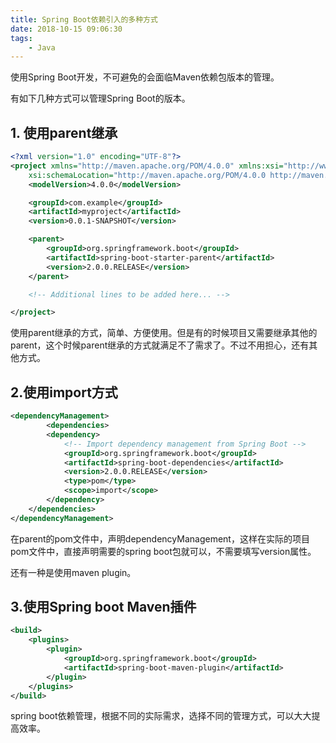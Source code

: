 ```yaml
---
title: Spring Boot依赖引入的多种方式
date: 2018-10-15 09:06:30
tags: 
    - Java
---
```


使用Spring Boot开发，不可避免的会面临Maven依赖包版本的管理。

有如下几种方式可以管理Spring Boot的版本。

## 1. 使用parent继承
```xml
<?xml version="1.0" encoding="UTF-8"?>
<project xmlns="http://maven.apache.org/POM/4.0.0" xmlns:xsi="http://www.w3.org/2001/XMLSchema-instance"
    xsi:schemaLocation="http://maven.apache.org/POM/4.0.0 http://maven.apache.org/xsd/maven-4.0.0.xsd">
    <modelVersion>4.0.0</modelVersion>

    <groupId>com.example</groupId>
    <artifactId>myproject</artifactId>
    <version>0.0.1-SNAPSHOT</version>

    <parent>
        <groupId>org.springframework.boot</groupId>
        <artifactId>spring-boot-starter-parent</artifactId>
        <version>2.0.0.RELEASE</version>
    </parent>

    <!-- Additional lines to be added here... -->

</project>
```

使用parent继承的方式，简单、方便使用。但是有的时候项目又需要继承其他的parent，这个时候parent继承的方式就满足不了需求了。不过不用担心，还有其他方式。

## 2.使用import方式

```xml
<dependencyManagement>
        <dependencies>
        <dependency>
            <!-- Import dependency management from Spring Boot -->
            <groupId>org.springframework.boot</groupId>
            <artifactId>spring-boot-dependencies</artifactId>
            <version>2.0.0.RELEASE</version>
            <type>pom</type>
            <scope>import</scope>
        </dependency>
    </dependencies>
</dependencyManagement>
```
在parent的pom文件中，声明dependencyManagement，这样在实际的项目pom文件中，直接声明需要的spring boot包就可以，不需要填写version属性。

还有一种是使用maven plugin。

## 3.使用Spring boot Maven插件
```xml
<build>
    <plugins>
        <plugin>
            <groupId>org.springframework.boot</groupId>
            <artifactId>spring-boot-maven-plugin</artifactId>
        </plugin>
    </plugins>
</build>
```
spring boot依赖管理，根据不同的实际需求，选择不同的管理方式，可以大大提高效率。
